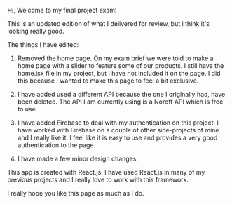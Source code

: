 Hi, Welcome to my final project exam!

This is an updated edition of what I delivered for review, but i think it's looking really good. 

The things I have edited: 

1. Removed the home page. On my exam brief we were told to make a home page with a slider to feature some of our products. I still have the home.jsx file in my project, but I have not included it on the page. I did this because I wanted to make this page to feel a bit exclusive. 

2. I have added used a different API because the one I originally had, have been deleted. The API I am currently using is a Noroff API which is free to use. 

3. I have added Firebase to deal with my authentication on this project. I have worked with Firebase on a couple of other side-projects of mine and I really like it. I feel like it is easy to use and provides a very good authentication to the page. 

4. I have made a few minor design changes. 

This app is created with React.js. I have used React.js in many of my previous projects and I really love to work with this framework.

I really hope you like this page as much as I do. 